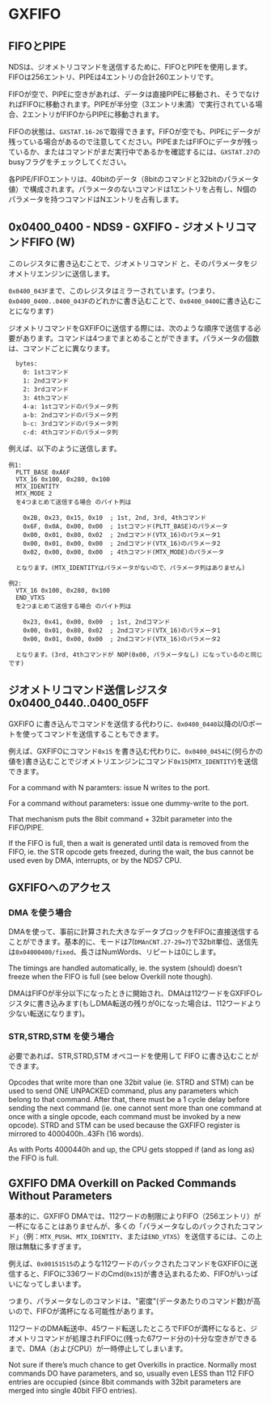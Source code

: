 # GXFIFO

## FIFOとPIPE

NDSは、ジオメトリコマンドを送信するために、FIFOとPIPEを使用します。FIFOは256エントリ、PIPEは4エントリの合計260エントリです。

FIFOが空で、PIPEに空きがあれば、データは直接PIPEに移動され、そうでなければFIFOに移動されます。PIPEが半分空（3エントリ未満）で実行されている場合、2エントリがFIFOからPIPEに移動されます。

FIFOの状態は、`GXSTAT.16-26`で取得できます。FIFOが空でも、PIPEにデータが残っている場合があるので注意してください。PIPEまたはFIFOにデータが残っているか、またはコマンドがまだ実行中であるかを確認するには、`GXSTAT.27`のbusyフラグをチェックしてください。

各PIPE/FIFOエントリは、40bitのデータ（8bitのコマンドと32bitのパラメータ値）で構成されます。パラメータのないコマンドは1エントリを占有し、N個のパラメータを持つコマンドはNエントリを占有します。

## 0x0400_0400 - NDS9 - GXFIFO - ジオメトリコマンドFIFO (W)

このレジスタに書き込むことで、ジオメトリコマンド と、そのパラメータをジオメトリエンジンに送信します。

`0x0400_043F`まで、このレジスタはミラーされています。(つまり、`0x0400_0400..0400_043F`のどれかに書き込むことで、`0x0400_0400`に書き込むことになります)

ジオメトリコマンドをGXFIFOに送信する際には、次のような順序で送信する必要があります。コマンドは4つまでまとめることができます。パラメータの個数は、コマンドごとに異なります。

```
  bytes:
    0: 1stコマンド
    1: 2ndコマンド
    2: 3rdコマンド
    3: 4thコマンド
    4-a: 1stコマンドのパラメータ列
    a-b: 2ndコマンドのパラメータ列
    b-c: 3rdコマンドのパラメータ列
    c-d: 4thコマンドのパラメータ列
```

例えば、以下のように送信します。

```
例1:
  PLTT_BASE 0xA6F
  VTX_16 0x100, 0x280, 0x100
  MTX_IDENTITY
  MTX_MODE 2
  を4つまとめて送信する場合 のバイト列は

    0x2B, 0x23, 0x15, 0x10  ; 1st, 2nd, 3rd, 4thコマンド
    0x6F, 0x0A, 0x00, 0x00  ; 1stコマンド(PLTT_BASE)のパラメータ
    0x00, 0x01, 0x80, 0x02  ; 2ndコマンド(VTX_16)のパラメータ1
    0x00, 0x01, 0x00, 0x00  ; 2ndコマンド(VTX_16)のパラメータ2
    0x02, 0x00, 0x00, 0x00  ; 4thコマンド(MTX_MODE)のパラメータ

  となります。(MTX_IDENTITYはパラメータがないので、パラメータ列はありません)

例2:
  VTX_16 0x100, 0x280, 0x100
  END_VTXS
  を2つまとめて送信する場合 のバイト列は

    0x23, 0x41, 0x00, 0x00  ; 1st, 2ndコマンド
    0x00, 0x01, 0x80, 0x02  ; 2ndコマンド(VTX_16)のパラメータ1
    0x00, 0x01, 0x00, 0x00  ; 2ndコマンド(VTX_16)のパラメータ2

  となります。(3rd, 4thコマンドが NOP(0x00, パラメータなし) になっているのと同じです)
```

## ジオメトリコマンド送信レジスタ 0x0400_0440..0400_05FF 

GXFIFO に書き込んでコマンドを送信する代わりに、`0x0400_0440`以降のI/Oポートを使ってコマンドを送信することもできます。

例えば、GXFIFOにコマンド`0x15` を書き込む代わりに、`0x0400_0454`に(何らかの値を)書き込むことでジオメトリエンジンにコマンド`0x15`(`MTX_IDENTITY`)を送信できます。

For a command with N paramters: issue N writes to the port.

For a command without parameters: issue one dummy-write to the port.

That mechanism puts the 8bit command + 32bit parameter into the FIFO/PIPE.

If the FIFO is full, then a wait is generated until data is removed from the FIFO, ie. the STR opcode gets freezed, during the wait, the bus cannot be used even by DMA, interrupts, or by the NDS7 CPU.

## GXFIFOへのアクセス

### DMA を使う場合

DMAを使って、事前に計算された大きなデータブロックをFIFOに直接送信することができます。基本的に、モードは7(`DMAnCNT.27-29=7`)で32bit単位、送信先は`0x04000400/fixed`、長さはNumWords、リピートは0にします。

The timings are handled automatically, ie. the system (should) doesn’t freeze when the FIFO is full (see below Overkill note though).

DMAはFIFOが半分以下になったときに開始され、DMAは112ワードをGXFIFOレジスタに書き込みます(もしDMA転送の残りが0になった場合は、112ワードより少ない転送になります)。

### STR,STRD,STM を使う場合

必要であれば、STR,STRD,STM オペコードを使用して FIFO に書き込むことができます。

Opcodes that write more than one 32bit value (ie. STRD and STM) can be used to send ONE UNPACKED command, plus any parameters which belong to that command. After that, there must be a 1 cycle delay before sending the next command (ie. one cannot sent more than one command at once with a single opcode, each command must be invoked by a new opcode). STRD and STM can be used because the GXFIFO register is mirrored to 4000400h..43Fh (16 words).

As with Ports 4000440h and up, the CPU gets stopped if (and as long as) the FIFO is full.

## GXFIFO DMA Overkill on Packed Commands Without Parameters

基本的に、GXFIFO DMAでは、112ワードの制限によりFIFO（256エントリ）が一杯になることはありませんが、多くの「パラメータなしのパックされたコマンド」（例：`MTX_PUSH`、`MTX_IDENTITY`、または`END_VTXS`）を送信するには、この上限は無駄に多すぎます。

例えば、`0x00151515`のような112ワードのパックされたコマンドをGXFIFOに送信すると、FIFOに336ワードのCmd(`0x15`)が書き込まれるため、FIFOがいっぱいになってしまいます。

つまり、パラメータなしのコマンドは、"密度"(データあたりのコマンド数)が高いので、FIFOが満杯になる可能性があります。

112ワードのDMA転送中、45ワード転送したところでFIFOが満杯になると、ジオメトリコマンドが処理されFIFOに(残った67ワード分の)十分な空きができるまで、DMA（およびCPU）が一時停止してしまいます。

Not sure if there’s much chance to get Overkills in practice. Normally most commands DO have parameters, and so, usually even LESS than 112 FIFO entries are occupied (since 8bit commands with 32bit parameters are merged into single 40bit FIFO entries).

